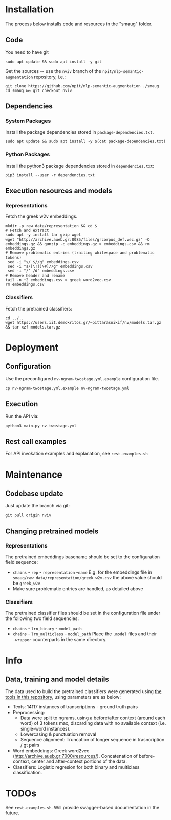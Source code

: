 # Installation
The process below installs code and resources in the "smaug" folder.

## Code
You need to have git
```
sudo apt update && sudo apt install -y git
```

Get the sources -- use the `nviv` branch of the `npit/nlp-semantic-augmentation` repository, i.e.:
```
git clone https://github.com/npit/nlp-semantic-augmentation ./smaug 
cd smaug && git checkout nviv
```


## Dependencies
### System Packages
Install the package dependencies stored in `package-dependencies.txt`.
```
sudo apt update && sudo apt install -y $(cat package-dependencies.txt)
```

### Python Packages
Install the python3 package dependencies stored in `dependencies.txt`:
```
pip3 install --user -r dependencies.txt
```


## Execution resources and models

### Representations
Fetch the greek w2v embeddings.
```
mkdir -p raw_data/representation && cd $_
# Fetch and extract
sudo apt -y install tar gzip wget
wget "http://archive.aueb.gr:8085/files/grcorpus_def.vec.gz" -O embeddings.gz && gunzip -c embeddings.gz > embeddings.csv && rm embeddings.gz
# Remove problematic entries (trailing whitespace and problematic tokens)
 sed -i "s/ $//g" embeddings.csv
 sed -i "s/[\!()\#]//g" embeddings.csv
 sed -i "/^ /d" embeddings.csv
# Remove header and rename
tail -n +2 embeddings.csv > greek_word2vec.csv
rm embeddings.csv
```

### Classifiers
Fetch the pretrained classifiers:
```
cd ../..
wget https://users.iit.demokritos.gr/~pittarasnikif/nv/models.tar.gz && tar xzf models.tar.gz
```


# Deployment
## Configuration
Use the preconfigured `nv-ngram-twostage.yml.example` configuration file.
```
cp nv-ngram-twostage.yml.example nv-ngram-twostage.yml
```
## Execution
Run the API via:

```
python3 main.py nv-twostage.yml
```

## Rest call examples
For API invokation examples and explanation, see `rest-examples.sh`

# Maintenance
## Codebase update
Just update the branch via git:
```
git pull origin nviv
```

## Changing pretrained models

### Representations
The pretrained embeddings basename should be set to the configuration field sequence:
- `chains` - `rep` - `representation` -`name`
   E.g. for the embeddings file in `smaug/raw_data/representation/greek_w2v.csv` the above value should be `greek_w2v`
- Make sure problematic entries are handled, as detailed above

### Classifiers
The pretrained classifier files should be set in the configuration file under the following two field sequencies:
- `chains` - `lrn_binary` - `model_path`
- `chains` - `lrn_multiclass` - `model_path`
Place the `.model` files and their `.wrapper` counterparts in the same directory.

# Info
## Data, training and model details
The data used to build the pretrained classifiers were generated using [the tools in this repository](https://gitlab.com/npit/word-level-transcription-classification), using parameters are as below:
- Texts: 14117 instances of transcriptions - ground truth pairs
- Preprocessing:
   - Data were split to ngrams, using a before/after context (around each word) of 3 tokens max, discarding data with no available context (i.e. single-word instances).
   - Lowercasing & punctuation removal
   - Sequence alignment: Truncation of longer sequence in trasncription / gt pairs
- Word embeddings: Greek word2vec (http://archive.aueb.gr:7000/resources/). Concatenation of before-context, center and after-context portions of the data.
- Classifiers: Logistic regresion for both binary and multiclass classification.

# TODOs
See `rest-examples.sh`. Will provide swagger-based documentation in the future.
